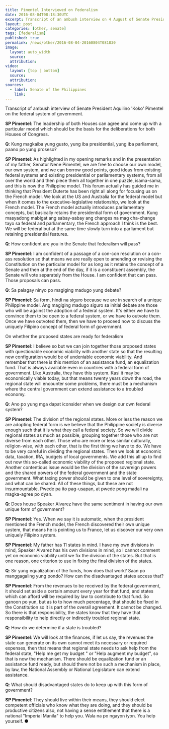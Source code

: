 ```yaml
---
title: Pimentel Interviewed on Federalism
date: 2016-08-04T08:18:30UTC
excerpt: Transcript of an ambush interview on 4 August of Senate President Aquilino 'Koko' Pimentel about the federal system of government.
layout: post
categories: [other, senate]
tags: [federalism]
published: true
permalink: /news/other/2016-08-04-20160804T081830
image:
  layout: auto_width
  source: 
  attribution: 
video:
  layout: [top | bottom]
  source: 
  attribution: 
sources:
  - label: Senate of the Philippines
    link:
---
```


Transcript of ambush interview of Senate President Aquilino 'Koko' Pimentel on the federal system of government.

__SP Pimentel__: The leadership of both Houses can agree and come up with a particular model which should be the basis for the deliberations for both Houses of Congress.

__Q__: Kung magkaiba yung gusto, yung iba presidential, yung iba parliament, paano po yung proseso?

__SP Pimentel__: As highlighted in my opening remarks and in the presentation of my father, Senator Nene Pimentel, we are free to choose our own model, our own system, and we can borrow good points, good ideas from existing federal systems and existing presidential or parliamentary systems, from all over the world and then piece them all together in one puzzle, isama-sama, and this is now the Philippine model. This forum actually has guided me in thinking that President Duterte has been right all along for focusing us on the French model. We look at the US and Australia for the federal model but when it comes to the executive-legislative relationship, we look at the French model. The French model actually introduces parliamentary concepts, but basically retains the presidential form of government. Kung masyadong mabigat ang sabay-sabay ang changes na mag cha-change tayo sa federal and parliamentary, the French approach I think is the best. We will be federal but at the same time slowly turn into a parliament but retaining presidential features.

__Q__: How confident are you in the Senate that federalism will pass?

__SP Pimentel__: I am confident of a passage of a con-con resolution or a con-ass resolution so that means we are really open to amending or revising the Constitution on the particular model for as long as it retains the concept of a Senate and then at the end of the day, if it is a constituent assembly, the Senate will vote separately from the House. I am confident that can pass. Those proposals can pass.

__Q__: Sa palagay ninyo po magiging madugo yung debate?

__SP Pimentel__: Sa form, hindi na siguro because we are in search of a unique Philippine model. Ang magiging madugo siguro sa initial debate are those who will be against the adoption of a federal system. It's either we have to convince them to be open to a federal system, or we have to outvote them. Once we have outvoted them, then we have to proceed now to discuss the uniquely Filipino concept of federal form of government.

On whether the proposed states are ready for federalism

__SP Pimentel__: I believe so but we can join together those proposed states with questionable economic viability with another state so that the resulting new configuration would be of undeniable economic viability. And remember that there is this mention of an assistance fund, an equalization fund. That is always available even in countries with a federal form of government. Like Australia, they have this system. Kasi it may be economically viable today, but that means twenty years down the road, the regional state will encounter some problems, there must be a mechanism where the central government can extend assistance to a troubled economy.

__Q__: Ano po yung mga dapat iconsider when we design our own federal system?

__SP Pimentel__: The division of the regional states. More or less the reason we are adopting federal form is we believe that the Philippine society is diverse enough such that it is what they call a federal society. So we will divide regional states as much as possible, grouping together those who are not diverse from each other. Those who are more or less similar culturally, religion-wise, with each other, that is the first thing we have to do. We have to be very careful in dividing the regional states. Then we look at economic data, taxation, IRA, budgets of local governments. We add this all up to find out now this so-called economic viability of the proposed regional state. Another contentious issue would be the division of the sovereign powers and the shared powers of the federal government and the state government. What taxing power should be given to one level of sovereignty, and what can be shared. All of these things, but these are not insurmountable. Pwede pa ito pag-usapan, at pwede pong madali na magka-agree po dyan.

__Q__: Does house Speaker Alvarez have the same sentiment in having our own unique form of government?

__SP Pimentel__: Yes. When we say it is automatic, when the president mentioned the French model, the French discovered their own unique system, that means he is pointing us to France, let us discover our very own uniquely Filipino system.

__SP Pimentel__: My father has 11 states in mind. I have my own divisions in mind, Speaker Alvarez has his own divisions in mind, so I cannot comment yet on economic viability until we fix the division of the states. But that is one reason, one criterion to use in fixing the final division of the states.

__Q__: Sir yung equalization of the funds, how does that work? Saan po manggagaling yung pondo? How can the disadvantaged states access that?

__SP Pimentel__: From the revenues to be received by the federal government, it should set aside a certain amount every year for that fund, and states which can afford will be required by law to contribute to that fund. So ganoon po yun, but as to to how much percentage, that should be fixed in the Constitution so it is part of the overall agreement. It cannot be changed. So there is that responsibility, the states know that they have that responsibility to help directly or indirectly troubled regional state.

__Q__: How do we determine if a state is troubled?

__SP Pimentel__: We will look at the finances, if let us say, the revenues the state can generate on its own cannot meet its necessary or required expenses, then that means that regional state needs to ask help from the federal state, "Help me get my budget " or "Help augment my budget", so that is now the mechanism. There should be equalization fund or an assistance fund ready, but should there not be such a mechanism in place, by law, the National Assembly or National Legislature can extend assistance.

__Q__: What should disadvantaged states do to keep up with this form of government?

__SP Pimentel__: They should live within their means, they should elect competent officials who know what they are doing, and they should be productive citizens also, not having a sense entitlement that there is a national "Imperial Manila" to help you. Wala na po ngayon iyon. You help yourself.
&#x25cf;
